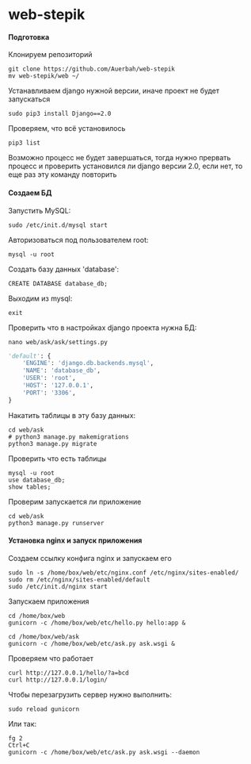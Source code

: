 ﻿# web-stepik

#### Подготовка
Клонируем репозиторий
```
git clone https://github.com/Auerbah/web-stepik
mv web-stepik/web ~/
```
Устанавливаем django нужной версии, иначе проект не будет запускаться
```
sudo pip3 install Django==2.0
```
Проверяем, что всё установилось
```
pip3 list
```
Возможно процесс не будет завершаться, тогда нужно прервать процесс и проверить установился ли django версии 2.0,
если нет, то еще раз эту команду повторить

#### Создаем БД
Запустить MySQL:
```
sudo /etc/init.d/mysql start
```
Авторизоваться под пользователем root:
```
mysql -u root
```
Создать базу данных 'database':
```
CREATE DATABASE database_db;
```
Выходим из mysql:
```
exit
```
Проверить что в настройках django проекта нужна БД:
```
nano web/ask/ask/settings.py
``` 
```python
'default': {
    'ENGINE': 'django.db.backends.mysql',
    'NAME': 'database_db',
    'USER': 'root',
    'HOST': '127.0.0.1',
    'PORT': '3306',
}
```
Накатить таблицы в эту базу данных:
```
cd web/ask
# python3 manage.py makemigrations
python3 manage.py migrate
```
Проверить что есть таблицы
```
mysql -u root
use database_db;
show tables;
```
Проверим запускается ли приложение
```
cd web/ask
python3 manage.py runserver
```
#### Установка nginx и запуск приложения
Создаем ссылку конфига nginx и запускаем его
```
sudo ln -s /home/box/web/etc/nginx.conf /etc/nginx/sites-enabled/
sudo rm /etc/nginx/sites-enabled/default
sudo /etc/init.d/nginx start
```
Запускаем приложения
```
cd /home/box/web
gunicorn -c /home/box/web/etc/hello.py hello:app &

cd /home/box/web/ask
gunicorn -c /home/box/web/etc/ask.py ask.wsgi &
```
Проверяем что работает
```
curl http://127.0.0.1/hello/?a=bcd
curl http://127.0.0.1/login/
```
Чтобы перезагрузить сервер нужно выполнить:
```
sudo reload gunicorn
```
Или так:
```
fg 2
Ctrl+C
gunicorn -c /home/box/web/etc/ask.py ask.wsgi --daemon
```
